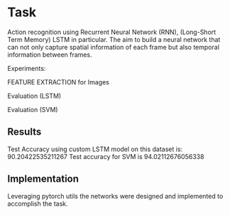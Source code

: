# Task

Action recognition using Recurrent Neural Network (RNN), (Long-Short Term Memory) LSTM in particular. The aim to build a neural network that can not only capture spatial information of each frame but also temporal information between frames. 

Experiments:

FEATURE EXTRACTION for Images

Evaluation (LSTM)

Evaluation (SVM)

## Results
Test Accuracy using custom LSTM model on this dataset is:  90.20422535211267
Test accuracy for SVM is  94.02112676056338

## Implementation
Leveraging pytorch utils the networks were designed and implemented to accomplish the task.